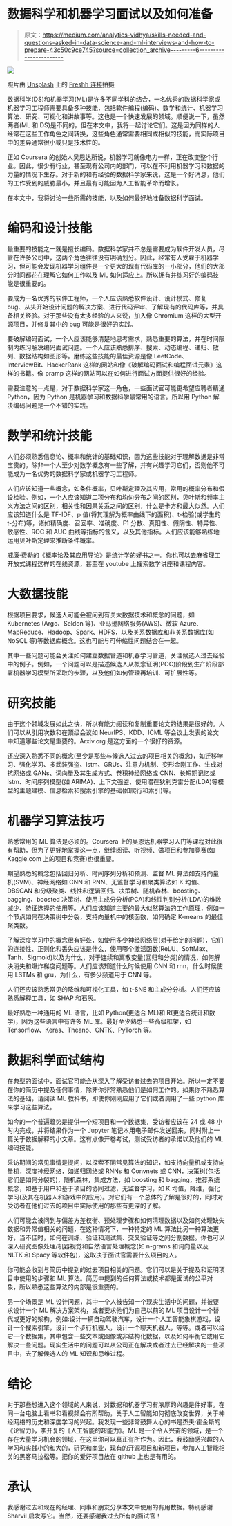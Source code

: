 # 数据科学和机器学习面试以及如何准备

> 原文：<https://medium.com/analytics-vidhya/skills-needed-and-questions-asked-in-data-science-and-ml-interviews-and-how-to-prepare-43c50c9ce745?source=collection_archive---------6----------------------->

![](img/9bb50ba976b1f75523200f309040c8bc.png)

照片由 [Unsplash](https://unsplash.com?utm_source=medium&utm_medium=referral) 上的 [Freshh 连接](https://unsplash.com/@freshhconnection?utm_source=medium&utm_medium=referral)拍摄

数据科学(DS)和机器学习(ML)是许多不同学科的结合，一名优秀的数据科学家或机器学习工程师需要具备多种技能，包括软件编程(编码)、数学和统计、机器学习算法、研究、可视化和讲故事等。这也是一个快速发展的领域。顺便说一下，虽然两者(ML 和 DS)是不同的，但在本文中，我将一起讨论它们。这是因为同样的人经常在这些工作角色之间转换，这些角色通常需要相同或相似的技能，而实际项目中的差异通常很小或只是技术性的。

正如 Coursera 的创始人吴恩达所说，机器学习就像电力一样，正在改变整个行业。因此，很少有行业，甚至现有公司内的部门，可以在不利用机器学习和数据的力量的情况下生存。对于新的和有经验的数据科学家来说，这是一个好消息，他们的工作受到的威胁最小，并且最有可能因为人工智能革命而增长。

在本文中，我将讨论一些所需的技能，以及如何最好地准备数据科学面试。

# 编码和设计技能

最重要的技能之一就是擅长编码。数据科学家并不总是需要成为软件开发人员，尽管在许多公司中，这两个角色往往没有明确划分。因此，经常有人受雇于机器学习，但可能会发现机器学习组件是一个更大的现有代码库的一小部分，他们的大部分时间都花在理解它如何工作以及 ML 如何适应上。所以拥有并练习好的编码技能是很重要的。

要成为一名优秀的软件工程师，一个人应该熟悉软件设计、设计模式、修复 bug、从头开始设计问题的解决方案、进行代码评审、了解现有的代码库等，并具备相关经验。对于那些没有太多经验的人来说，加入像 Chromium 这样的大型开源项目，并修复其中的 bug 可能是很好的实践。

要破解编码面试，一个人应该能够清楚地思考需求，熟悉重要的算法，并在时间限制内练习解决编码面试问题。一个人应该熟悉排序、搜索、动态编程、递归、散列、数据结构如图形等。磨练这些技能的最佳资源是像 LeetCode、InterviewBit、HackerRank 这样的网站和像《破解编码面试和编程面试元素》这样的书籍。像 pramp 这样的网站可以在如何进行面试方面提供很好的经验。

需要注意的一点是，对于数据科学家这一角色，一些面试官可能更希望应聘者精通 Python，因为 Python 是机器学习和数据科学最常用的语言。所以用 Python 解决编码问题是一个不错的实践。

# **数学和统计技能**

人们必须熟悉信息论、概率和统计的基础知识，因为这些技能对于理解数据是非常宝贵的。除非一个人至少对数学概念有一些了解，并有兴趣学习它们，否则他不可能成为一名优秀的数据科学家或机器学习工程师。

人们应该知道一些概念，如条件概率，贝叶斯定理及其应用，常用的概率分布和假设检验。例如，一个人应该知道二项分布和均匀分布之间的区别，贝叶斯和频率主义方法之间的区别，相关性和因果关系之间的区别，什么是卡方和最大似然。人们应该知道什么是 TF-IDF、p 值(将其理解为概率曲线下的面积)、t-检验(或学生的 t-分布)等，诸如精确度、召回率、准确度、F1 分数、真阳性、假阴性、特异性、敏感性、ROC 和 AUC 曲线等指标的含义，以及其他指标。人们应该能够熟练地运用贝叶斯定理来推断条件概率。

威廉·费勒的《概率论及其应用导论》是统计学的好书之一。你也可以去麻省理工开放式课程这样的在线资源，甚至在 youtube 上搜索数学讲座和课程内容。

# 大数据技能

根据项目要求，候选人可能会被问到有关大数据技术和概念的问题，如 Kubernetes (Argo、Seldon 等)、亚马逊网络服务(AWS)、微软 Azure、MapReduce、Hadoop、Spark、HDFS，以及关系数据库和非关系数据库(如 NoSQL 等)等数据库概念。这也可能与可伸缩性问题结合在一起。

其中一些问题可能会关注如何建立数据管道和机器学习管道，关注候选人过去经验中的例子。例如，一个问题可以是描述候选人从概念证明(POC)阶段到生产阶段部署机器学习模型所采取的步骤，以及他们如何管理再培训、可扩展性等。

# 研究技能

由于这个领域发展如此之快，所以有能力阅读和复制重要论文的结果是很好的。人们可以从引用次数和在顶级会议如 NeurIPS、KDD、ICML 等会议上发表的论文中知道哪些论文是重要的。Arxiv.org 是这方面的一个很好的资源。

还应深入熟悉不同的概念(至少是那些与候选人过去的项目相关的概念)，如迁移学习、强化学习、多武装强盗、lstm、GRUs、注意力机制、变形金刚工作、生成对抗网络或 GANs、词向量及其生成方式、卷积神经网络或 CNN、长短期记忆或 lstm、时间序列模型(如 ARIMA)、上下文强盗、使用潜在狄利克雷分配(LDA)等模型的主题建模、信息检索和搜索引擎的基础(如爬行和索引)等。

# 机器学习算法技巧

熟悉常用的 ML 算法是必须的。Coursera 上的吴恩达机器学习入门等课程对此很有帮助，但为了更好地掌握这一点，继续阅读、听视频、做项目和参加竞赛(如 Kaggle.com 上的项目和竞赛)也很重要。

期望熟悉的概念包括回归分析、时间序列分析和预测、监督 ML 算法如支持向量机(SVM)、神经网络如 CNN 和 RNN、无监督学习和聚类算法如 K 均值、DBSCAN 和分级聚类、线性和逻辑回归、决策树、随机森林、boosting、bagging、boosted 决策树、使用主成分分析(PCA)和线性判别分析(LDA)的维数减少、特征选择的使用等。人们应该知道主要的最大似然算法的工作原理，例如一个节点如何在决策树中分裂，支持向量机中的核函数，如何确定 K-means 的最佳聚类数。

了解深度学习中的概念很有好处，如使用多少神经网络层(对于给定的问题)，它们的连接性、正则化和丢失应该是什么，使用哪个激活函数(ReLU、SoftMax、Tanh、Sigmoid)以及为什么，对于连续和离散变量(回归和分类)的情况，如何解决消失和爆炸梯度问题等。人们应该知道什么时候使用 CNN 和 rnn，什么时候使用 LSTMs 和 gru，为什么，有多少频道用于 CNN 等。

人们还应该熟悉常见的降维和可视化工具，如 t-SNE 和主成分分析。人们还应该熟悉解释工具，如 SHAP 和石灰。

最好熟悉一种通用的 ML 语言，比如 Python(更适合 ML)和 R(更适合统计和数学)，因为这些语言中有许多 ML 库。最好至少熟悉一些高级框架，如 Tensorflow、Keras、Theano、CNTK、PyTorch 等。

# 数据科学面试结构

在典型的面试中，面试官可能会从深入了解受访者过去的项目开始。所以一定不要在你的简历中提及任何事情，除非你非常熟悉他们是如何工作的。如果你不熟悉算法的基础，请阅读 ML 教科书，即使你刚刚应用了它们或者调用了一些 python 库来学习这些算法。

如今的一个普遍趋势是提供一个短项目和一个数据集，受访者应该在 24 或 48 小时内完成，并将结果作为一个 Jupyter 笔记本用电子邮件发送回来，同时附上一篇关于数据解释的小文章。这有点像开卷考试，测试受访者的承诺以及他们的 ML 编码技能。

采访期间的常见事情是提问，以探索不同常见算法的知识，如支持向量机或支持向量机，深度神经网络，如递归网络或 RNNs 和 Convnets 或 CNN，决策树(包括它们是如何分裂的)，随机森林，集成方法，如 boosting 和 bagging，推荐系统概念，如基于用户和基于项目的协同过滤，无监督学习，如 K 均值，降维，强化学习(及其在机器人和游戏中的应用)。对它们有一个总体的了解是很好的，同时对受访者在他们过去的项目中实际使用的那些有更深的了解。

人们可能会被问到与偏差方差权衡、预处理步骤和如何清理数据以及如何处理缺失数据和异常值相关的问题，在这种情况下，一种特定的 ML 算法比另一种算法更好，当不佳时，如何在训练、验证和测试集、交叉验证等之间分割数据。你也可以深入研究图像处理/机器视觉和自然语言处理概念(如 n-grams 和词向量以及 NLTK 和 Spacy 等软件包)，这取决于面试官需要什么项目的人。

你可能会收到与简历中提到的过去项目相关的问题。它们可以是关于提及和证明项目中使用的步骤和 ML 算法。简历中提到的任何算法或技术都是面试的公平对象，所以熟悉这些算法的内部是很重要的。

另一个场景是 ML 设计问题，其中一个人被告知一个现实生活中的问题，并被要求设计一个 ML 解决方案架构，或者要求他们为自己以前的 ML 项目设计一个替代或更好的架构。例如:设计一辆自动驾驶汽车，设计一个人工智能象棋游戏，设计一个搜索引擎，设计一个步行机器人，设计一个聊天机器人，等等。或者可以给它一个数据集，其中包含一些文本或图像或非结构化数据，以及如何平衡它或用它解决一些问题。现实生活中的问题可以从公司正在解决或者过去已经解决的一些项目中，去了解候选人的 ML 知识和思维过程。

# 结论

对于那些想进入这个领域的人来说，对数据和机器学习有浓厚的兴趣是件好事。在同一台电脑上看书和看视频会有所帮助，关于人工智能如何彻底改变世界，关于神经网络的历史和深度学习的兴起。我发现一些非常鼓舞人心的书是杰夫·霍金斯的《论智力》，李开复的《人工智能的超能力》。ML 是一个令人兴奋的领域，是一个存在大量学习机会的领域，在这里你可以真正有所作为。因此，我鼓励感兴趣的人学习和实践小的和大的，研究和商业，现有的开源项目和新项目，参加人工智能相关的黑客马拉松等。把你的爱好项目放在 github 上也是有用的。

# 承认

我感谢过去和现在的经理、同事和朋友分享本文中使用的有用数据。特别感谢 Sharvil 启发写它。当然，还要感谢我过去所有的面试官！